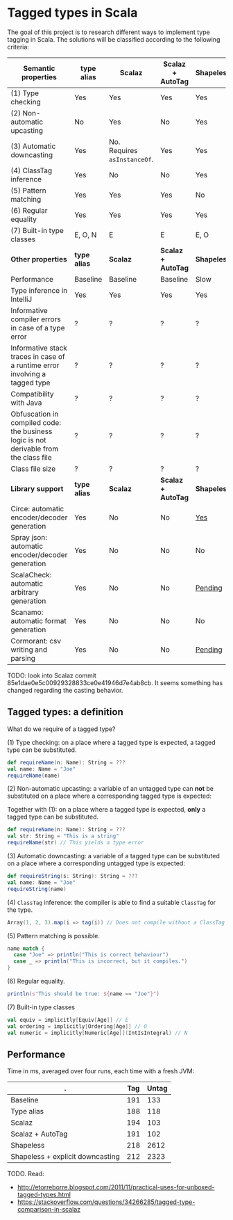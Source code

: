 Tagged types in Scala
===
The goal of this project is to research different ways to implement type tagging in Scala. The solutions will be classified according to the following criteria:

| __Semantic properties__ | type alias | Scalaz | Scalaz + AutoTag | Shapeless | `@newsubtype` | Scala-common | Tvaroh |
| --- | --- | --- | --- | --- | --- | --- | --- |
| (1) Type checking | Yes | Yes | Yes | Yes | Yes | Yes | Yes |
| (2) Non-automatic upcasting | No | Yes | No | Yes | Yes | Yes | Yes |
| (3) Automatic downcasting | Yes | No. <br>Requires `asInstanceOf`. | Yes | Yes | Yes | Yes | Yes |
| (4) ClassTag inference | Yes | No | No | Yes | No | Yes | Yes |
| (5) Pattern matching | Yes | Yes | Yes | No | Yes | No | No |
| (6) Regular equality | Yes | Yes | Yes | Yes | Yes | Yes | Yes |
| (7) Built-in type classes | E, O, N | E | E | E, O | E, O | E, O | E, O |
| __Other properties__ | __type alias__ | __Scalaz__ | __Scalaz + AutoTag__ | __Shapeless__ | __`@newsubtype`__ | __Scala-common__ | __Tvaroh__ |
| Performance | Baseline | Baseline | Baseline | Slow | ? | ? | ? |
| Type inference in IntelliJ | Yes | Yes | Yes | Yes | No | Yes | Yes |
| Informative compiler errors in case of a type error | ? | ? | ? | ? | ? | ? | ? |
| Informative stack traces in case of a runtime error involving a tagged type | ? | ? | ? | ? | ? | ? | ? |
| Compatibility with Java | ? | ? | ? | ? | ? | ? | ? |
| Obfuscation in compiled code: the business logic is not derivable from the class file | ? | ? | ? | ? | ? | ? | ? |
| Class file size | ? | ? | ? | ? | ? | ? | ? |
| __Library support__ | __type alias__ | __Scalaz__ | __Scalaz + AutoTag__ | __Shapeless__ | __`@newsubtype`__ | __Scala-common__ | __ Tvaroh __ |
| Circe: automatic encoder/decoder generation | Yes | No | No | [Yes](https://github.com/circe/circe/pull/1480) | No | No | No |
| Spray json: automatic encoder/decoder generation | Yes | No | No | No | No | Yes | No |
| ScalaCheck: automatic arbitrary generation | Yes | No | No | [Pending](https://github.com/alexarchambault/scalacheck-shapeless/pull/173) | No | Yes | No |
| Scanamo: automatic format generation | Yes | No | No | No | No | No | No |
| Cormorant: csv writing and parsing | Yes | No| No | [Pending](https://github.com/davenverse/cormorant/pull/423) | No | No | No |

TODO: look into Scalaz commit 85e1dae0e5c00929328833ce0e41946d7e4ab8cb. It seems something has changed regarding the casting behavior.

## Tagged types: a definition

What do we require of a tagged type?

(1) Type checking: on a place where a tagged type is expected, a tagged type can be substituted.
```scala
def requireName(n: Name): String = ???
val name: Name = "Joe"
requireName(name)
```

(2) Non-automatic upcasting: a variable of an untagged type can __not__ be substituted on a place where a corresponding tagged type is expected:

Together with (1): on a place where a tagged type is expected, __only__ a tagged type can be substituted.
```scala
def requireName(n: Name): String = ???
val str: String = "This is a string"
requireName(str) // This yields a type error
```

(3) Automatic downcasting: a variable of a tagged type can be substituted on a place where a corresponding untagged type is expected:
```scala
def requireString(s: String): String = ???
val name: Name = "Joe"
requireString(name)
```

(4) `ClassTag` inference: the compiler is able to find a suitable `ClassTag` for the type.
```scala
Array(1, 2, 3).map(i => tag(i)) // Does not compile without a ClassTag
```

(5) Pattern matching is possible.

```scala
name match {
  case "Joe" => println("This is correct behaviour")
  case _ => println("This is incorrect, but it compiles.")
}
```

(6) Regular equality.
```scala
println(s"This should be true: ${name == "Joe"}")
```

(7) Built-in type classes
```scala
val equiv = implicitly[Equiv[Age]] // E
val ordering = implicitly[Ordering[Age]] // O
val numeric = implicitly[Numeric[Age]](IntIsIntegral) // N
```

## Performance

Time in ms, averaged over four runs, each time with a fresh JVM:
 
| . | Tag | Untag |
| --- | --- | --- |
| Baseline | 191 | 133 |
| Type alias | 188 | 118 |
| Scalaz | 194 | 103 |
| Scalaz + AutoTag | 191 | 102 |
| Shapeless | 218 | 2612 |
| Shapeless + explicit downcasting | 212 | 2323 |




TODO. Read:
- http://etorreborre.blogspot.com/2011/11/practical-uses-for-unboxed-tagged-types.html
- https://stackoverflow.com/questions/34266285/tagged-type-comparison-in-scalaz